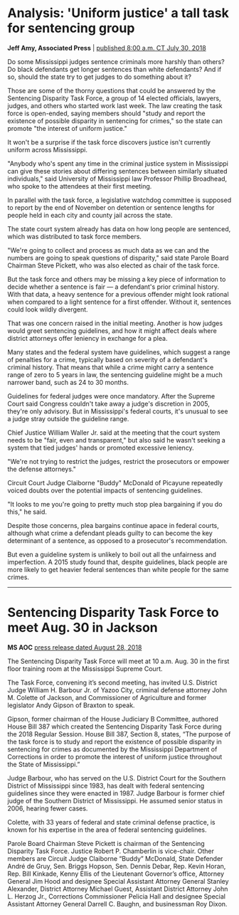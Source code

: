 # Analysis: 'Uniform justice' a tall task for sentencing group

**Jeff Amy, Associated Press** | [published 8:00 a.m. CT July 30, 2018](https://www.clarionledger.com/story/news/politics/2018/07/30/sentencing-disparities-mississippi-state-task-force-examining-issues/855290002/)

Do some Mississippi judges sentence criminals more harshly than others? Do black defendants get longer sentences than white defendants? And if so, should the state try to get judges to do something about it?

Those are some of the thorny questions that could be answered by the Sentencing Disparity Task Force, a group of 14 elected officials, lawyers, judges, and others who started work last week. The law creating the task force is open-ended, saying members should "study and report the existence of possible disparity in sentencing for crimes," so the state can promote "the interest of uniform justice."

It won't be a surprise if the task force discovers justice isn't currently uniform across Mississippi.

"Anybody who's spent any time in the criminal justice system in Mississippi can give these stories about differing sentences between similarly situated individuals," said University of Mississippi law Professor Phillip Broadhead, who spoke to the attendees at their first meeting.

In parallel with the task force, a legislative watchdog committee is supposed to report by the end of November on detention or sentence lengths for people held in each city and county jail across the state.

The state court system already has data on how long people are sentenced, which was distributed to task force members.

"We're going to collect and process as much data as we can and the numbers are going to speak questions of disparity," said state Parole Board Chairman Steve Pickett, who was also elected as chair of the task force.

But the task force and others may be missing a key piece of information to decide whether a sentence is fair — a defendant's prior criminal history. With that data, a heavy sentence for a previous offender might look rational when compared to a light sentence for a first offender. Without it, sentences could look wildly divergent.

That was one concern raised in the initial meeting. Another is how judges would greet sentencing guidelines, and how it might affect deals where district attorneys offer leniency in exchange for a plea.

Many states and the federal system have guidelines, which suggest a range of penalties for a crime, typically based on severity of a defendant's criminal history. That means that while a crime might carry a sentence range of zero to 5 years in law, the sentencing guideline might be a much narrower band, such as 24 to 30 months.

Guidelines for federal judges were once mandatory. After the Supreme Court said Congress couldn't take away a judge's discretion in 2005, they're only advisory. But in Mississippi's federal courts, it's unusual to see a judge stray outside the guideline range.

Chief Justice William Waller Jr. said at the meeting that the court system needs to be "fair, even and transparent," but also said he wasn't seeking a system that tied judges' hands or promoted excessive leniency.

"We're not trying to restrict the judges, restrict the prosecutors or empower the defense attorneys."

Circuit Court Judge Claiborne "Buddy" McDonald of Picayune repeatedly voiced doubts over the potential impacts of sentencing guidelines.

"It looks to me you're going to pretty much stop plea bargaining if you do this," he said.

Despite those concerns, plea bargains continue apace in federal courts, although what crime a defendant pleads guilty to can become the key determinant of a sentence, as opposed to a prosecutor's recommendation.

But even a guideline system is unlikely to boil out all the unfairness and imperfection. A 2015 study found that, despite guidelines, black people are more likely to get heavier federal sentences than white people for the same crimes.
___

# Sentencing Disparity Task Force to meet Aug. 30 in Jackson

**MS AOC** [press release dated August 28, 2018](https://courts.ms.gov/news/2018/08.28.18Sentencing%20Disparity%20Task%20Force.php)

The Sentencing Disparity Task Force will meet at 10 a.m. Aug. 30 in the first floor training room at the Mississippi Supreme Court.

The Task Force, convening it’s second meeting, has invited U.S. District Judge William H. Barbour Jr. of Yazoo City, criminal defense attorney John M. Colette of Jackson, and Commissioner of Agriculture and former legislator Andy Gipson of Braxton to speak.

Gipson, former chairman of the House Judiciary B Committee, authored House Bill 387 which created the Sentencing Disparity Task Force during the 2018 Regular Session. House Bill 387, Section 8, states, “The purpose of the task force is to study and report the existence of possible disparity in sentencing for crimes as documented by the Mississippi Department of Corrections in order to promote the interest of uniform justice throughout the State of Mississippi.”

Judge Barbour, who has served on the U.S. District Court for the Southern District of Mississippi since 1983, has dealt with federal sentencing guidelines since they were enacted in 1987. Judge Barbour is former chief judge of the Southern District of Mississippi. He assumed senior status in 2006, hearing fewer cases.

Colette, with 33 years of federal and state criminal defense practice, is known for his expertise in the area of federal sentencing guidelines.

Parole Board Chairman Steve Pickett is chairman of the Sentencing Disparity Task Force. Justice Robert P. Chamberlin is vice-chair. Other members are Circuit Judge Claiborne “Buddy” McDonald, State Defender André de Gruy, Sen. Briggs Hopson, Sen. Dennis Debar, Rep. Kevin Horan, Rep. Bill Kinkade, Kenny Ellis of the Lieutenant Governor’s office, Attorney General Jim Hood and designee Special Assistant Attorney General Stanley Alexander, District Attorney Michael Guest, Assistant District Attorney John L. Herzog Jr., Corrections Commissioner Pelicia Hall and designee Special Assistant Attorney General Darrell C. Baughn, and businessman Roy Dixon.
